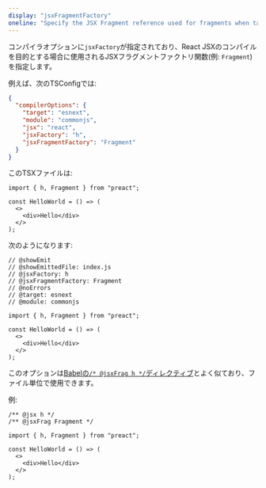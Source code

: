```yaml
---
display: "jsxFragmentFactory"
oneline: "Specify the JSX Fragment reference used for fragments when targeting React JSX emit e.g. 'React.Fragment' or 'Fragment'."
---
```


コンパイラオプションに`jsxFactory`が指定されており、React JSXのコンパイルを目的とする場合に使用されるJSXフラグメントファクトリ関数(例: `Fragment`)を指定します。

例えば、次のTSConfigでは:

```json tsconfig
{
  "compilerOptions": {
    "target": "esnext",
    "module": "commonjs",
    "jsx": "react",
    "jsxFactory": "h",
    "jsxFragmentFactory": "Fragment"
  }
}
```

このTSXファイルは:

```tsx
import { h, Fragment } from "preact";

const HelloWorld = () => (
  <>
    <div>Hello</div>
  </>
);
```

次のようになります:

```tsx twoslash
// @showEmit
// @showEmittedFile: index.js
// @jsxFactory: h
// @jsxFragmentFactory: Fragment
// @noErrors
// @target: esnext
// @module: commonjs

import { h, Fragment } from "preact";

const HelloWorld = () => (
  <>
    <div>Hello</div>
  </>
);
```

このオプションは[Babelの`/* @jsxFrag h */`ディレクティブ](https://babeljs.io/docs/en/babel-plugin-transform-react-jsx#fragments)とよく似ており、ファイル単位で使用できます。

例:

```tsx twoslash
/** @jsx h */
/** @jsxFrag Fragment */

import { h, Fragment } from "preact";

const HelloWorld = () => (
  <>
    <div>Hello</div>
  </>
);
```
